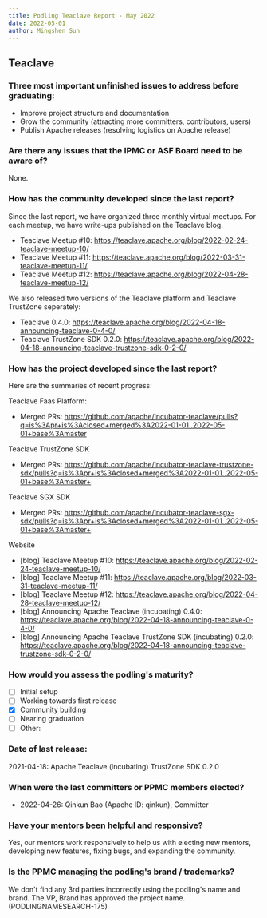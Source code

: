 ```yaml
---
title: Podling Teaclave Report - May 2022
date: 2022-05-01
author: Mingshen Sun
---
```


## Teaclave

### Three most important unfinished issues to address before graduating:

  - Improve project structure and documentation
  - Grow the community (attracting more committers, contributors, users)
  - Publish Apache releases (resolving logistics on Apache release)

### Are there any issues that the IPMC or ASF Board need to be aware of?

None.

### How has the community developed since the last report?

Since the last report, we have organized three monthly virtual
meetups. For each meetup, we have write-ups published on the Teaclave
blog.
  - Teaclave Meetup #10:
<https://teaclave.apache.org/blog/2022-02-24-teaclave-meetup-10/>
  - Teaclave Meetup #11:
<https://teaclave.apache.org/blog/2022-03-31-teaclave-meetup-11/>
  - Teaclave Meetup #12:
<https://teaclave.apache.org/blog/2022-04-28-teaclave-meetup-12/>

We also released two versions of the Teaclave platform and Teaclave
TrustZone seperately:
  - Teaclave 0.4.0:
<https://teaclave.apache.org/blog/2022-04-18-announcing-teaclave-0-4-0/>
  - Teaclave TrustZone SDK 0.2.0:
<https://teaclave.apache.org/blog/2022-04-18-announcing-teaclave-trustzone-sdk-0-2-0/>

### How has the project developed since the last report?

Here are the summaries of recent progress:

Teaclave Faas Platform:
  - Merged PRs:
<https://github.com/apache/incubator-teaclave/pulls?q=is%3Apr+is%3Aclosed+merged%3A2022-01-01..2022-05-01+base%3Amaster>

Teaclave TrustZone SDK
  - Merged PRs:
<https://github.com/apache/incubator-teaclave-trustzone-sdk/pulls?q=is%3Apr+is%3Aclosed+merged%3A2022-01-01..2022-05-01+base%3Amaster+>

Teaclave SGX SDK
  - Merged PRs:
<https://github.com/apache/incubator-teaclave-sgx-sdk/pulls?q=is%3Apr+is%3Aclosed+merged%3A2022-01-01..2022-05-01+base%3Amaster+>

Website

  - [blog] Teaclave Meetup #10:
<https://teaclave.apache.org/blog/2022-02-24-teaclave-meetup-10/>
  - [blog] Teaclave Meetup #11:
<https://teaclave.apache.org/blog/2022-03-31-teaclave-meetup-11/>
  - [blog] Teaclave Meetup #12:
<https://teaclave.apache.org/blog/2022-04-28-teaclave-meetup-12/>
  - [blog] Announcing Apache Teaclave (incubating) 0.4.0:
<https://teaclave.apache.org/blog/2022-04-18-announcing-teaclave-0-4-0/>
  - [blog] Announcing Apache Teaclave TrustZone SDK (incubating)
0.2.0: <https://teaclave.apache.org/blog/2022-04-18-announcing-teaclave-trustzone-sdk-0-2-0/>

### How would you assess the podling's maturity?

  - [ ] Initial setup
  - [ ] Working towards first release
  - [x] Community building
  - [ ] Nearing graduation
  - [ ] Other:

### Date of last release:

  2021-04-18: Apache Teaclave (incubating) TrustZone SDK 0.2.0

### When were the last committers or PPMC members elected?

  - 2022-04-26: Qinkun Bao (Apache ID: qinkun), Committer

### Have your mentors been helpful and responsive?

Yes, our mentors work responsively to help us with electing new
mentors, developing new features, fixing bugs, and expanding the
community.

### Is the PPMC managing the podling's brand / trademarks?

We don't find any 3rd parties incorrectly using the podling's name and
brand.  The VP, Brand has approved the project name.
(PODLINGNAMESEARCH-175)
